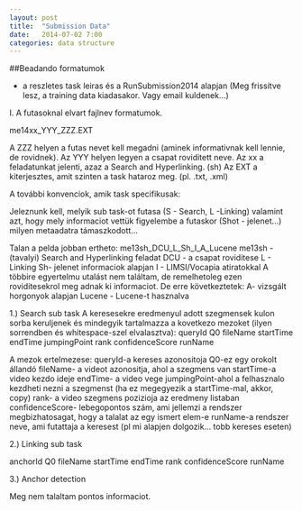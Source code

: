 ```yaml
---
layout: post
title:  "Submission Data"
date:   2014-07-02 7:00
categories: data structure
---
```


##Beadando formatumok

- a reszletes task leiras és a RunSubmission2014 alapjan
(Meg frissitve lesz, a training data kiadasakor. Vagy email kuldenek...)

I. A futasoknal elvart fajlnev formatumok.

me14xx_YYY_ZZZ.EXT

A ZZZ helyen a futas nevet kell megadni (aminek informativnak kell lennie, de rovidnek).
Az YYY helyen legyen a csapat roviditett neve.
Az xx a feladatunkat jelenti, azaz a Search and Hyperlinking. (sh)
Az EXT a kiterjesztes, amit szinten a task hataroz meg. (pl. .txt, .xml)

A további konvenciok, amik task specifikusak:

Jeleznunk kell, melyik sub task-ot futasa (S - Search, L -Linking)
valamint azt, hogy mely informaciot vettük figyelembe a futaskor (Shot - jelenet...)
milyen metaadatra támaszkodott...

Talan a pelda jobban ertheto: me13sh_DCU_L_Sh_I_A_Lucene
me13sh - (tavalyi) Search and Hyperlinking feladat
DCU - a csapat roviditese
L - Linking
Sh- jelenet informaciok alapjan
I - LIMSI/Vocapia atiratokkal
A többire egyertelmu utalást nem találtam, de remelhetoleg ezen roviditesekrol meg adnak ki informaciot.
De erre következtetek:
A- vizsgált horgonyok alapjan
Lucene - Lucene-t hasznalva

1.) Search sub task
A keresesekre eredmenyul adott szegmensek kulon sorba keruljenek és mindegyik tartalmazza a kovetkezo mezoket
(ilyen sorrendben és whitespace-szel elvalasztva):
queryId Q0 fileName startTime endTime jumpingPoint rank confidenceScore runName

A mezok ertelmezese:
queryId-a kereses azonositoja
Q0-ez egy orokolt állandó
fileName- a videot azonositja, ahol a szegmens van
startTime-a video kezdo ideje
endTime- a video vege
jumpingPoint-ahol a felhasznalo kezdheti nezni a szegmenst (ha ez megegyezik a startTime-mal, akkor, copy)
rank- a video szegmens pozizioja az eredmeny listaban
confidenceScore- lebegopontos szám, ami jellemzi a rendszer megbizhatosagat, hogy a talalat az egy ismert elem-e
runName-a rendszer neve, ami futattaja a keresest (pl mi alapjen dolgozik... tobb kereses eseten)

2.) Linking sub task

anchorId Q0 fileName startTime endTime rank confidenceScore runName

3.) Anchor detection

Meg nem talaltam pontos informaciot.
